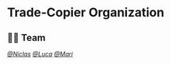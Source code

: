 # Trade-Copier Organization


## :scientist: Team

_[@Niclas](https://github.com/SirKarpfen)_
_[@Luca](https://github.com/Soverex)_ 
_[@Mari](https://github.com/maribowman)_
